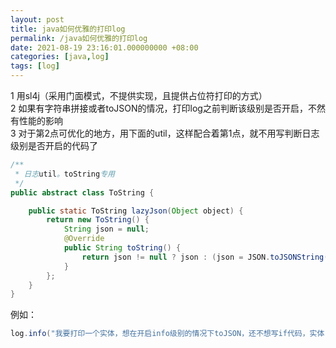 ```yaml
---
layout: post
title: java如何优雅的打印log
permalink: /java如何优雅的打印log
date: 2021-08-19 23:16:01.000000000 +08:00
categories: [java,log]
tags: [log]
---
```


1 用sl4j（采用门面模式，不提供实现，且提供占位符打印的方式）  
2 如果有字符串拼接或者toJSON的情况，打印log之前判断该级别是否开启，不然有性能的影响  
3 对于第2点可优化的地方，用下面的util，这样配合着第1点，就不用写判断日志级别是否开启的代码了  
```java
/**
 * 日志util。toString专用
 */
public abstract class ToString {

    public static ToString lazyJson(Object object) {
        return new ToString() {
            String json = null;
            @Override
            public String toString() {
                return json != null ? json : (json = JSON.toJSONString(object));
            }
        };
    }
}
```
例如：
```java
log.info("我要打印一个实体，想在开启info级别的情况下toJSON，还不想写if代码，实体：{}", ToString.lazyJson(实体));
```